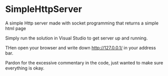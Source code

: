 # SimpleHttpServer
A simple Http server made with socket programming that returns a simple html page

Simply run the solution in Visual Studio to get server up and running.

THen open your browser and write down http://127.0.0.1/ in your address bar.

Pardon for the excessive commentary in the code, just wanted to make sure everything is okay.
